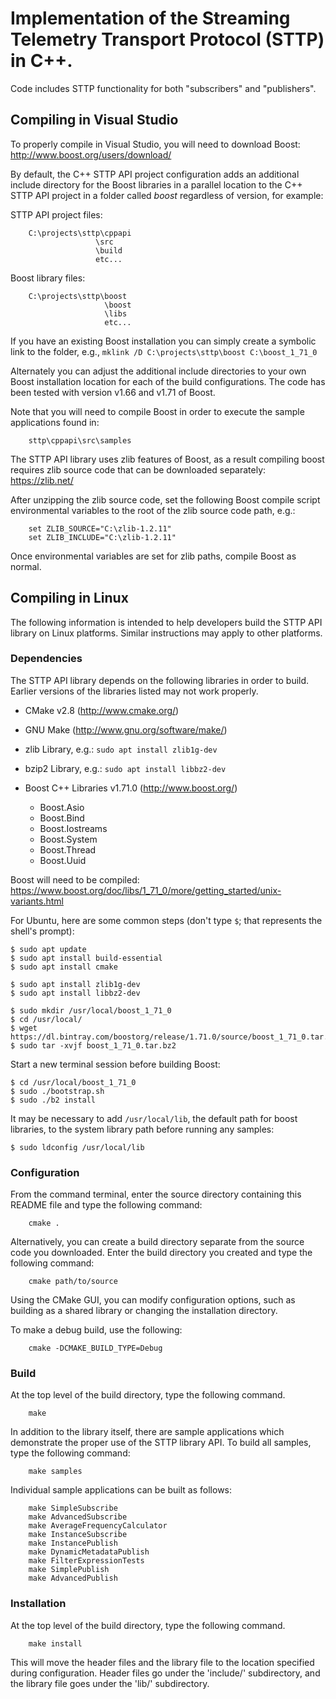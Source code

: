 # Implementation of the Streaming Telemetry Transport Protocol (STTP) in C++.

Code includes STTP functionality for both "subscribers" and "publishers".

## Compiling in Visual Studio

To properly compile in Visual Studio, you will need to download Boost:
    http://www.boost.org/users/download/

By default, the C++ STTP API project configuration adds an additional include
directory for the Boost libraries in a parallel location to the C++ STTP API
project in a folder called _boost_ regardless of version, for example:

STTP API project files:
```
    C:\projects\sttp\cppapi
                   \src
                   \build
                   etc...
```
Boost library files:
```
    C:\projects\sttp\boost
                     \boost
                     \libs
                     etc...
```

If you have an existing Boost installation you can simply create a symbolic
link to the folder, e.g., `mklink /D C:\projects\sttp\boost C:\boost_1_71_0`

Alternately you can adjust the additional include directories to your own
Boost installation location for each of the build configurations. The code
has been tested with version v1.66 and v1.71 of Boost.

Note that you will need to compile Boost in order to execute the sample
applications found in:
```
    sttp\cppapi\src\samples
```

The STTP API library uses zlib features of Boost, as a result compiling boost
requires zlib source code that can be downloaded separately: https://zlib.net/

After unzipping the zlib source code, set the following Boost compile script
environmental variables to the root of the zlib source code path, e.g.:
```
    set ZLIB_SOURCE="C:\zlib-1.2.11"
    set ZLIB_INCLUDE="C:\zlib-1.2.11"
```

Once environmental variables are set for zlib paths, compile Boost as normal.

## Compiling in Linux

The following information is intended to help developers build the STTP API
library on Linux platforms. Similar instructions may apply to other platforms.

### Dependencies

The STTP API library depends on the following libraries in order to build.
Earlier versions of the libraries listed may not work properly.

* CMake v2.8 (http://www.cmake.org/)

* GNU Make (http://www.gnu.org/software/make/)

* zlib Library, e.g.: `sudo apt install zlib1g-dev`

* bzip2 Library, e.g.: `sudo apt install libbz2-dev`

* Boost C++ Libraries v1.71.0 (http://www.boost.org/)
    - Boost.Asio
    - Boost.Bind
    - Boost.Iostreams
    - Boost.System
    - Boost.Thread
    - Boost.Uuid

Boost will need to be compiled:
https://www.boost.org/doc/libs/1_71_0/more/getting_started/unix-variants.html

For Ubuntu, here are some common steps (don't type `$`; that represents the shell's prompt):

```
$ sudo apt update
$ sudo apt install build-essential
$ sudo apt install cmake

$ sudo apt install zlib1g-dev
$ sudo apt install libbz2-dev

$ sudo mkdir /usr/local/boost_1_71_0
$ cd /usr/local/
$ wget https://dl.bintray.com/boostorg/release/1.71.0/source/boost_1_71_0.tar.bz2
$ sudo tar -xvjf boost_1_71_0.tar.bz2
```

Start a new terminal session before building Boost:

```
$ cd /usr/local/boost_1_71_0
$ sudo ./bootstrap.sh
$ sudo ./b2 install
```

It may be necessary to add `/usr/local/lib`, the default path for boost libraries,
to the system library path before running any samples:

```
$ sudo ldconfig /usr/local/lib
```

### Configuration

From the command terminal, enter the source directory containing this
README file and type the following command:

```
    cmake .
```

Alternatively, you can create a build directory separate from the
source code you downloaded. Enter the build directory you created
and type the following command:

```
    cmake path/to/source
```

Using the CMake GUI, you can modify configuration options, such as
building as a shared library or changing the installation directory.

To make a debug build, use the following:

```
    cmake -DCMAKE_BUILD_TYPE=Debug
```

### Build

At the top level of the build directory, type the following command.

```
    make
```

In addition to the library itself, there are sample applications which
demonstrate the proper use of the STTP library API. To build all samples,
type the following command:

```
    make samples
```

Individual sample applications can be built as follows:

```
    make SimpleSubscribe
    make AdvancedSubscribe
    make AverageFrequencyCalculator
    make InstanceSubscribe
    make InstancePublish
    make DynamicMetadataPublish
    make FilterExpressionTests
    make SimplePublish
    make AdvancedPublish
```

### Installation

At the top level of the build directory, type the following command.

```
    make install
```

This will move the header files and the library file to the location
specified during configuration. Header files go under the 'include/'
subdirectory, and the library file goes under the 'lib/' subdirectory.
